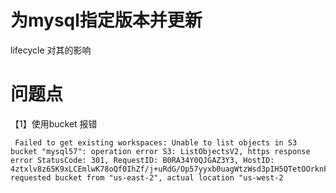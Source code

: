 # 为mysql指定版本并更新
lifecycle 对其的影响

# 问题点

【1】使用bucket 报错

```
 Failed to get existing workspaces: Unable to list objects in S3 bucket "mysql57": operation error S3: ListObjectsV2, https response error StatusCode: 301, RequestID: B0RA34Y0QJGAZ3Y3, HostID: 4ztxlv8z65K9xLCEmlwK78oQf0IhZf/j+uRdG/Op57yyxb0uagWtzWsd3pIH5QTetOOrknFnxcQ=, requested bucket from "us-east-2", actual location "us-west-2
```